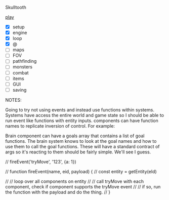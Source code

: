 Skulltooth

[play](https://luetkemj.github.io/skulltooth/)


- [x] setup
- [x] engine
- [x] loop
- [x] @
- [ ] maps
- [ ] FOV 
- [ ] pathfinding
- [ ] monsters
- [ ] combat
- [ ] items
- [ ] GUI
- [ ] saving

NOTES:

Going to try not using events and instead use functions within systems. Systems have access the entire world and game state so I should be able to run event like functions with entity inputs. components can have function names to replicate inversion of control. For example: 

Brain component can have a goals array that contains a list of goal functions. The brain system knows to look at the goal names and how to use them to call the goal functions. These will have a standard contract of args so it's reacting to them should be fairly simple. We'll see I guess.


// fireEvent('tryMove', '123', {a: 1})

// function fireEvent(name, eid, payload) {
//     const entity = getEntity(eId)

//     // loop over all components on entity
//     // call tryMove with each component, check if component supports the tryMove event
//     // if so, run the function with the payload and do the thing.
// }


